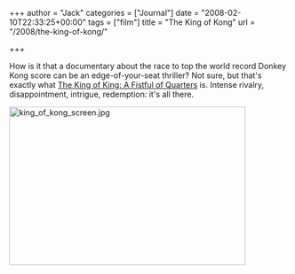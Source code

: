 +++
author = "Jack"
categories = ["Journal"]
date = "2008-02-10T22:33:25+00:00"
tags = ["film"]
title = "The King of Kong"
url = "/2008/the-king-of-kong/"

+++

How is it that a documentary about the race to top the world record Donkey Kong score can be an edge-of-your-seat thriller? Not sure, but that's exactly what [The King of King: A Fistful of Quarters][1] is. Intense rivalry, disappointment, intrigue, redemption: it's all there. 

<img src="/files/king_of_kong_screen.jpg" alt="king_of_kong_screen.jpg" border="0" width="425" height="286" />

 [1]: http://beta.rottentomatoes.com/m/king_of_kong/